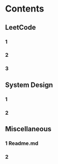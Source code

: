# Contents

## LeetCode
### 1
### 2
### 3

## System Design
### 1
### 2

## Miscellaneous
### 1 Readme.md
### 2









